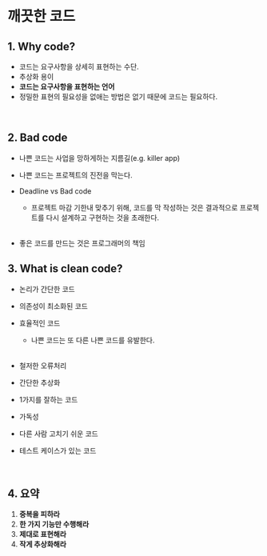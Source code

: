 # 깨끗한 코드

## 1. Why code?

- 코드는 요구사항을 상세히 표현하는 수단.
- 추상화 용이
- **코드는 요구사항을 표현하는 언어**
- 정밀한 표현의 필요성을 없애는 방법은 없기 때문에 코드는 필요하다.

<br/>

## 2. Bad code

- 나쁜 코드는 사업을 망하게하는 지름길(e.g. killer app)

- 나쁜 코드는 프로젝트의 진전을 막는다.

- Deadline vs Bad code

  - 프로젝트 마감 기한내 맞추기 위해, 코드를 막 작성하는 것은 결과적으로 프로젝트를 다시 설계하고 구현하는 것을 초래한다.

  <br/>

- 좋은 코드를 만드는 것은 프로그래머의 책임



## 3. What is clean code?

- 논리가 간단한 코드

- 의존성이 최소화된 코드

- 효율적인 코드

  - 나쁜 코드는 또 다른 나쁜 코드를 유발한다.

  <br/>

- 철저한 오류처리

- 간단한 추상화

- 1가지를 잘하는 코드

- 가독성

- 다른 사람 고치기 쉬운 코드

- 테스트 케이스가 있는 코드

<br/>

## 4. 요약

1. **중복을 피하라**
2. **한 가지 기능만 수행해라**
3. **제대로 표현해라**
4. **작게 추상화해라**



